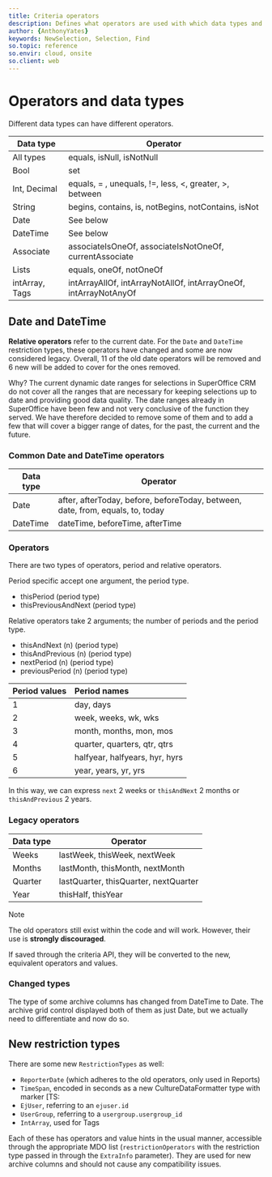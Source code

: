 ```yaml
---
title: Criteria operators
description: Defines what operators are used with which data types and describes how they are used.
author: {AnthonyYates}
keywords: NewSelection, Selection, Find
so.topic: reference
so.envir: cloud, onsite
so.client: web
---
```


# Operators and data types

Different data types can have different operators.

| Data type       | Operator |
|-----------------|----------|
| All types       | equals, isNull, isNotNull |
| Bool            | set |
| Int, Decimal    | equals, = , unequals, !=, less, <, greater, >, between |
| String          | begins, contains, is, notBegins, notContains, isNot |
| Date            | See below |
| DateTime        | See below |
| Associate       | associateIsOneOf, associateIsNotOneOf, currentAssociate |
| Lists           | equals, oneOf, notOneOf |
| intArray, Tags  | intArrayAllOf, intArrayNotAllOf, intArrayOneOf, intArrayNotAnyOf |

## Date and DateTime

**Relative operators** refer to the current date. For the `Date` and `DateTime` restriction types, these operators have changed and some are now considered legacy. Overall, 11 of the old date operators will be removed and 6 new will be added to cover for the ones removed.

Why? The current dynamic date ranges for selections in SuperOffice CRM do not cover all the ranges that are necessary for keeping selections up to date and providing good data quality. The date ranges already in SuperOffice have been few and not very conclusive of the function they served. We have therefore decided to remove some of them and to add a few that will cover a bigger range of dates, for the past, the current and the future.

### Common Date and DateTime operators

| Data type | Operator |
|-----------|----------|
| Date      | after, afterToday, before, beforeToday, between, date, from, equals, to, today |
| DateTime  | dateTime, beforeTime, afterTime |

### Operators

There are two types of operators, period and relative operators. 

Period specific accept one argument, the period type.

* thisPeriod (period type)
* thisPreviousAndNext (period type)

Relative operators take 2 arguments; the number of periods and the period type.

* thisAndNext (n) (period type)
* thisAndPrevious (n) (period type)
* nextPeriod (n) (period type)
* previousPeriod (n) (period type)


| Period values | Period names |
|-- |:---------|
| 1 | day, days |
| 2 | week, weeks, wk, wks    |
| 3 | month, months, mon, mos   |
| 4 | quarter, quarters, qtr, qtrs |
| 5 | halfyear, halfyears, hyr, hyrs |
| 6 | year, years, yr, yrs    |

In this way, we can express  `next` 2 weeks or `thisAndNext` 2 months or `thisAndPrevious` 2 years.

### Legacy operators

| Data type | Operator |
|-----------|----------|
| Weeks     | lastWeek, thisWeek, nextWeek |
| Months    | lastMonth, thisMonth, nextMonth |
| Quarter   | lastQuarter, thisQuarter, nextQuarter |
| Year      | thisHalf, thisYear |

> [!NOTE]
> The old operators still exist within the code and will work. However, their use is **strongly discouraged**.
>
> If saved through the criteria API, they will be converted to the new, equivalent operators and values.


### Changed types

The type of some archive columns has changed from DateTime to Date. The archive grid control displayed both of them as just Date, but we actually need to differentiate and now do so.

## New restriction types

There are some new `RestrictionTypes` as well:

* `ReporterDate` (which adheres to the old operators, only used in Reports)
* `TimeSpan`, encoded in seconds as a new CultureDataFormatter type with marker [TS:
* `EjUser`, referring to an `ejuser.id`
* `UserGroup`, referring to a `usergroup.usergroup_id`
* `IntArray`, used for Tags

Each of these has operators and value hints in the usual manner, accessible through the appropriate MDO list (`restrictionOperators` with the restriction type passed in through the `ExtraInfo` parameter). They are used for new archive columns and should not cause any compatibility issues.
